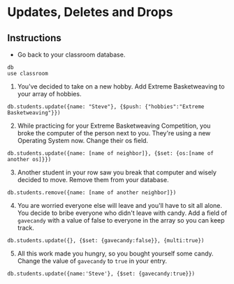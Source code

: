 # Updates, Deletes and Drops

## Instructions

* Go back to your classroom database.

```
db
use classroom
```

1. You've decided to take on a new hobby. Add Extreme Basketweaving to your array of hobbies.

```
db.students.update({name: "Steve"}, {$push: {"hobbies":"Extreme Basketweaving"}})
```

2. While practicing for your Extreme Basketweaving Competition, you broke the computer of the person next to you. They're using a new Operating System now. Change their os field.

```
db.students.update({name: [name of neighbor]}, {$set: {os:[name of another os]}})
```

3. Another student in your row saw you break that computer and wisely decided to move. Remove them from your database.

```
db.students.remove({name: [name of another neighbor]})
```

4. You are worried everyone else will leave and you'll have to sit all alone. You decide to bribe everyone who didn't leave with candy. Add a field of `gavecandy` with a value of false to everyone in the array so you can keep track.

```
db.students.update({}, {$set: {gavecandy:false}}, {multi:true})
```

5. All this work made you hungry, so you bought yourself some candy. Change the value of `gavecandy` to `true` in your entry.

```
db.students.update({name:'Steve'}, {$set: {gavecandy:true}})
```

